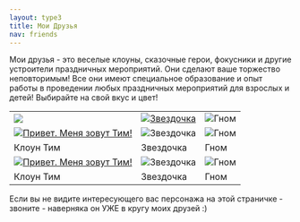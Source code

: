 ```yaml
---
layout: type3
title: Мои Друзья
nav: friends
---
```


<style type='text/css'> 
#text1 {HEIGHT: 80px; LEFT: 0px; POSITION: absolute; TOP: 50px;  hidden; WIDTH: 250px; Z-INDEX: 10}  
#text2 {HEIGHT: 80px; LEFT: 0px; POSITION: absolute; TOP: 50px;  hidden; WIDTH: 250px; Z-INDEX: 10} </style>
<p>Мои друзья - это веселые клоуны, сказочные герои, фокусники и другие устроители праздничных мероприятий. Они сделают ваше торжество неповторимым! Все они имеют специальное образование и опыт работы в проведении любых праздничных мероприятий для взрослых и детей! Выбирайте на свой вкус и цвет!</p>
<p><center><table>
<tr><td>
<a href="javascript:alert('Смотрите и другие подсказки по любому 
персонажу')" onmouseover="showhint('text1');" 
onmouseout="hidehint('text1');"><img src="../img/tim.jpg" /></a></td>
<td>
<a href="javascript:alert('Смотрите и другие подсказки по любому персонажу')" onmouseover="showhint('text2');"onmouseout="hidehint('text2');"><img src='../img/zvezdochka.jpg' alt='Звездочка' /></td><td><img src='../img/gnom.jpg' alt='Гном' /><img /></td></tr>
<tr><td><a href='../tim/Tim.html' target='_blank'><img src='../img/tim.jpg' alt='Привет. Меня зовут Тим!' /></a></td><td><img src='../img/zvezdochka.jpg' alt='Звездочка' /></td><td><img src='../img/gnom.jpg' alt='Гном' /><img /></td></tr>
<tr><td> Клоун Тим </td><td>Звездочка</td><td>Гном</td></tr>
<tr><td><a href='../tim/Tim.html' target='_blank'><img src='../img/tim.jpg' alt='Привет. Меня зовут Тим!' /></a></td><td><img src='../img/zvezdochka.jpg' alt='Звездочка' /></td><td><img src='../img/gnom.jpg' alt='Гном' /><img /></td></tr>
<tr><td> Клоун Тим </td><td>Звездочка</td><td>Гном</td></tr>
</table></center></p>
<p>Если вы не видите интересующего вас персонажа на этой страничке - звоните - наверняка он УЖЕ в кругу моих друзей :)</p>
<table cellspacing='0' id='text1' border='1' align='left' width='100%' cellpadding='5' style='HEIGHT: 80px; LEFT: 300px; TOP: 130px; WIDTH: 300px; display:none'>
<tr><td bgcolor='#FFFFE1'><font size=-2><b>Привет. Меня зовут Тим!</b><br>
Клоун Тим оставит у Вашего ребенка самые незабываемые и яркие впечатления. Конкурсы, игры, легкий аквагрим, веселые эстафеты - все это уже включено в нашу игровую интерактивную программу. Для каждого ребенка подарок - игрушка из шара для моделирования. Также Вы можете пригласить на детский праздник вместе с клоуном Тимом какого-либо еще другого персонажа. Мероприятие проходит активно, смешно и весело.
Веселятся все!</font>
</td></tr></table>
<br>